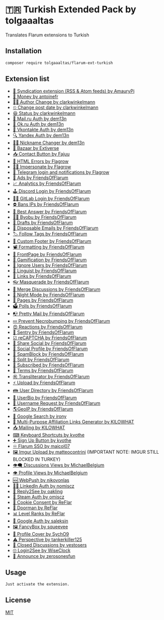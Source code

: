 # 🇹🇷 Turkish Extended Pack by tolgaaaltas

Translates Flarum extensions to Turkish

## Installation

```bash
composer require tolgaaaltas/flarum-ext-turkish
```

## Extension list

- [🌊 Syndication extension (RSS & Atom feeds) by AmauryPi](https://discuss.flarum.org/d/4395-syndication-extension-rss-atom-feeds)
- [🤑 Money by antoinefr](https://discuss.flarum.org/d/4699-money-extension)
- [🤹‍♂️ Author Change by clarkwinkelmann](https://discuss.flarum.org/d/21731-discussion-and-post-author-change)
- [⏲ Change post date by clarkwinkelmann](https://discuss.flarum.org/d/21247-change-post-date)
- [😆 Status by clarkwinkelmann](https://discuss.flarum.org/d/21983-user-status)
- [📮 Mail.ru Auth by dem13n](https://github.com/Dem13n/auth-mailru)
- [🧍‍ Ok.ru Auth by dem13n](https://github.com/Dem13n/auth-odnoklassniki)
- [💭 Vkontakte Auth by dem13n](https://github.com/Dem13n/auth-vkontakte)
- [🔍 Yandex Auth by dem13n](https://github.com/Dem13n/auth-yandex)
- [🤹‍♀️ Nickname Changer by dem13n](https://github.com/Dem13n/nickname-changer)
- [🛒 Bazaar by Extiverse](https://github.com/extiverse/bazaar)
- [📥 Contact Button by Fajuu](https://discuss.flarum.org/d/18228-contact-button)
- [🧯 HTML Errors by Flagrow](https://discuss.flarum.org/d/10784-custom-html-error-pages)
- [🕵️‍♂️ Impersonate by Flagrow](https://discuss.flarum.org/d/9868-flagrow-impersonate-login-as-other-users)
- [🛫 Telegram login and notifications by Flagrow](https://discuss.flarum.org/d/9033-telegram-login-and-notifications-by-flagrow)
- [🤑 Ads by FriendsOfFlarum](https://discuss.flarum.org/d/4785-flagrow-ads-bombarding-your-users-with-ads-everywhere-if-you-want)
- [📈 Analytics by FriendsOfFlarum](https://discuss.flarum.org/d/1983-flagrow-analytics-extension-tracking-user-visits)
- [🕹 Discord Login by FriendsOfFlarum](https://discuss.flarum.org/d/20184-friendsofflarum-discord-login)
- [👩‍💻 GitLab Login by FriendsOfFlarum](https://discuss.flarum.org/d/20371-friendsofflarum-gitlab-login)
- [⛔ Bans IPs by FriendsOfFlarum](https://discuss.flarum.org/d/20949-friendsofflarum-ban-ips)
- [💬 Best Answer by FriendsOfFlarum](https://discuss.flarum.org/d/21894-friendsofflarum-best-answer)
- [👨‍💻 Byobu by FriendsOfFlarum](https://discuss.flarum.org/d/4762-friendsofflarum-by-bu-well-integrated-advanced-private-discussions)
- [💾 Drafts by FriendsOfFlarum](https://discuss.flarum.org/d/20957-friendsofflarum-drafts)
- [📧 Disposable Emails by FriendsOfFlarum](https://discuss.flarum.org/d/20457-friendsofflarum-disposable-emails)
- [🏷 Follow Tags by FriendsOfFlarum](https://discuss.flarum.org/d/20525-friendsofflarum-follow-tags)
- [📝 Custom Footer by FriendsOfFlarum](https://discuss.flarum.org/d/17774-friendsofflarum-custom-footer)
- [📽 Formatting by FriendsOfFlarum](https://discuss.flarum.org/d/17770-friendsofflarum-formatting)
- [📑 FrontPage by FriendsOfFlarum](https://discuss.flarum.org/d/19256-friendsofflarum-frontpage)
- [🎰 Gamification by FriendsOfFlarum](https://discuss.flarum.org/d/20671-friendsofflarum-gamification)
- [🤬 Ignore Users by FriendsOfFlarum](https://discuss.flarum.org/d/20681-friendsofflarum-ignore-users)
- [👅 Linguist by FriendsOfFlarum](https://discuss.flarum.org/d/7026-flagrow-linguist-customize-translations-with-ease)
- [🔗 Links by FriendsOfFlarum](https://discuss.flarum.org/d/18335-friendsofflarum-links)
- [👓 Masquerade by FriendsOfFlarum](https://discuss.flarum.org/d/5791-masquerade-by-friendsofflarum-the-user-profile-builder)
- [🤝 Merge Discussions by FriendsOfFlarum](https://discuss.flarum.org/d/19460-friendsofflarum-merge-discussions)
- [🌃 Night Mode by FriendsOfFlarum](https://discuss.flarum.org/d/21492-friendsofflarum-night-mode)
- [📃 Pages by FriendsOfFlarum](https://discuss.flarum.org/d/18301-friendsofflarum-pages)
- [🗳 Polls by FriendsOfFlarum](https://discuss.flarum.org/d/20586-friendsofflarum-polls)
- [📭 Pretty Mail by FriendsOfFlarum](https://discuss.flarum.org/d/11178-friendsofflarum-pretty-mail/)
- [💤 Prevent Necrobumping by FriendsOfFlarum](https://discuss.flarum.org/d/18312-friendsofflarum-prevent-necrobumping)
- [😍 Reactions by FriendsOfFlarum](https://discuss.flarum.org/d/20655-friendsofflarum-reactions)
- [🗿 Sentry by FriendsOfFlarum](https://discuss.flarum.org/d/18089-friendsofflarum-sentry)
- [☑ reCAPTCHA by FriendsOfFlarum](https://discuss.flarum.org/d/18399-friendsofflarum-recaptcha)
- [💌 Share Social by FriendsOfFlarum](https://discuss.flarum.org/d/20401-friendsofflarum-share-social)
- [🤳 Social Profile by FriendsOfFlarum](https://discuss.flarum.org/d/18775-friendsofflarum-social-profile)
- [🚷 SpamBlock by FriendsOfFlarum](https://discuss.flarum.org/d/17772-friendsofflarum-spamblock)
- [👐 Split by FriendsOfFlarum](https://discuss.flarum.org/d/1903-friendsofflarum-split-separates-posts-to-a-new-discussion)
- [🏃 Subscribed by FriendsOfFlarum](https://discuss.flarum.org/d/20917-friendsofflarum-subscribed)
- [📄 Terms by FriendsOfFlarum](https://discuss.flarum.org/d/11714-fof-terms-ask-your-users-to-accept-tos-and-privacy-policy/)
- [㊗️ Transliterator by FriendsOfFlarum](https://discuss.flarum.org/d/18074-friendsofflarum-url-transliterator)
- [⚡ Upload by FriendsOfFlarum](https://discuss.flarum.org/d/4154-flagrow-upload-the-intelligent-file-attachment-extension)
- [👪 User Directory by FriendsOfFlarum](https://discuss.flarum.org/d/5682-user-directory-by-friendsofflarum)
- [📖 UserBio by FriendsOfFlarum](https://discuss.flarum.org/d/17775-friendsofflarum-user-bio)
- [🎃 Username Request by FriendsOfFlarum](https://discuss.flarum.org/d/20956-friendsofflarum-username-request)
- [🌎GeoIP by FriendsOfFlarum](https://discuss.flarum.org/d/21493-friendsofflarum-geoip)
- [🔦 Google Search by irony](https://github.com/892768447/flarum-ext-google-search)
- [💱 Multi-Purpose Affiliation Links Generator by KILOWHAT](https://discuss.flarum.org/d/21833-multi-purpose-affiliation-links-generator)
- [📤 Mailing by KILOWHAT](https://discuss.flarum.org/d/20443-mailing-by-kilowhat)
- [⌨ Keyboard Shortcuts by kvothe](https://discuss.flarum.org/d/19301-keyboard-shortcuts)
- [➕ Sign Up Button by kvothe](https://discuss.flarum.org/d/18812-sign-up-button)
- [♾ Flarum SSO by maicol07](https://discuss.flarum.org/d/21666-single-sign-on-sso-with-wordpress-integration)
- [🖼 Imgur Upload by matteocontrini](https://discuss.flarum.org/d/18491-imgur-upload-simple-image-upload-from-the-editor) (IMPORTANT NOTE: IMGUR STILL BLOCKED IN TURKEY)
- [👁‍🗨 Discussions Views by MichaelBelgium](https://discuss.flarum.org/d/7339-discussion-views)
- [👁 Profile Views by MichaelBelgium](https://discuss.flarum.org/d/7596-profile-views)
- [🆕 WebPush by nikovonlas](https://discuss.flarum.org/d/20784-onesignal-web-push-notifications)
- [👨‍💼 LinkedIn Auth by nomiscz](https://discuss.flarum.org/d/20263-linkedin-auth)
- [👀 Reply2See by oakling](https://discuss.flarum.org/d/18899-reply-2-see)
- [🎲 Steam Auth by omiscz](https://discuss.flarum.org/d/19750-steam-auth)
- [🍪 Cookie Consent by ReFlar](https://discuss.flarum.org/d/10395-cookie-consent)
- [🚪 Doorman by ReFlar](https://discuss.flarum.org/d/17845-doorman-by-reflar)
- [📊 Level Ranks by ReFlar](https://discuss.flarum.org/d/15052-levels-ranks-by-reflar)
- [🔎 Google Auth by saleksin](https://discuss.flarum.org/d/18250-google-login)
- [🖼 FancyBox by squeevee](https://discuss.flarum.org/d/19535-fancybox-extension-beta)
- [📔 Profile Cover by SychO9](https://github.com/SychO9/flarum-profile-cover)
- [⚠ Perspective by tankerkiller125](https://discuss.flarum.org/d/21784-perspective-api)
- [🚧 Closed Discussions by vestosers](https://discuss.flarum.org/d/21698-hiqstd-closed-discussion)
- [🙄 Login2See by WiseClock](https://discuss.flarum.org/d/5168-login2see)
- [📣 Announce by zerosonesfun](https://github.com/zerosonesfun/announce)

## Usage

```
Just activate the extension.
```

## License
[MIT](https://choosealicense.com/licenses/mit/)
